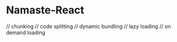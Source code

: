 # Namaste-React
 
// chunking
// code splitting
// dynamic bundling
// lazy loading
// on demand loading